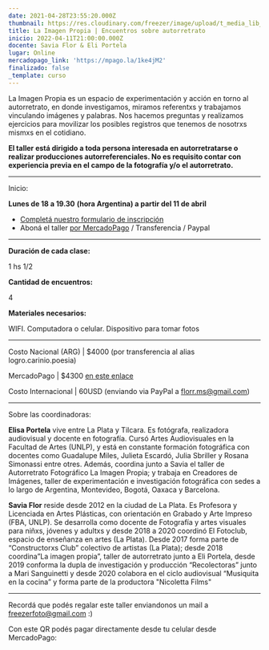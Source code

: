 ```yaml
---
date: 2021-04-28T23:55:20.000Z
thumbnail: https://res.cloudinary.com/freezer/image/upload/t_media_lib_thumb/v1648744901/2022/weblaimagen_roqcrs.jpg
title: La Imagen Propia | Encuentros sobre autorretrato
inicio: 2022-04-11T21:00:00.000Z
docente: Savia Flor & Eli Portela
lugar: Online
mercadopago_link: 'https://mpago.la/1ke4jM2'
finalizado: false
_template: curso
---
```


La Imagen Propia es un espacio de experimentación y acción en torno al autorretrato, en donde investigamos, miramos referentxs y trabajamos vinculando imágenes y palabras. Nos hacemos preguntas y realizamos ejercicios para movilizar los posibles registros que tenemos de nosotrxs mismxs en el cotidiano.

**El taller está dirigido a toda persona interesada en autorretratarse o realizar producciones autorreferenciales. No es requisito contar con experiencia previa en el campo de la fotografía y/o el autorretrato.**

***

Inicio:

**Lunes de 18 a 19.30** **(hora Argentina) a partir del 11 de abril**

* [Completá nuestro formulario de inscripción](https://docs.google.com/forms/d/16oj8OWOlW_ozhrPTp6LyhbEgFda5b_S87PYwSCHr-KU/edit)
* Aboná el taller [por MercadoPago](https://mpago.la/1ke4jM2) / Transferencia / Paypal

***

**Duración de cada clase:**

1 hs 1/2

**Cantidad de encuentros:**

4

**Materiales necesarios:**

WIFI. Computadora o celular. Dispositivo para tomar fotos

***

Costo Nacional (ARG) | $4000 (por transferencia al alias logro.carinio.poesia)

MercadoPago | $4300 [en este enlace](https://www.mercadopago.com.ar/checkout/v1/payment/redirect/64be45f3-b5da-45cf-a11e-84ab722e38fb/payment-option-form/?source=link&router-request-id=3799f142-bdf6-446d-afdb-4fa0abc7d1dc&preference-id=649080404-e78b716b-a2d8-43d2-bcb6-7b3d6442787b&p=1a97ff3f0f449707f20b32fa27f2e454#/)

Costo Internacional | 60USD  (enviando via PayPal a florr.ms@gmail.com)

***

Sobre las coordinadoras:

**Elisa Portela** vive entre La Plata y Tilcara. Es fotógrafa, realizadora audiovisual y docente en fotografía. Cursó Artes Audiovisuales en la Facultad de Artes (UNLP), y está en constante formación fotográfica con docentes como Guadalupe Miles, Julieta Escardó, Julia Sbriller y Rosana Simonassi entre otres. Además, coordina junto a Savia el taller de Autorretrato Fotográfico La Imagen Propia; y trabaja en Creadores de Imágenes, taller de experimentación e investigación fotográfica con sedes a lo largo de Argentina, Montevideo, Bogotá, Oaxaca y Barcelona.

**Savia Flor** reside desde 2012 en la ciudad de La Plata. Es Profesora y Licenciada en Artes Plásticas, con orientación en Grabado y Arte Impreso (FBA, UNLP). Se desarrolla como docente de Fotografía y artes visuales para niñxs, jóvenes y adultxs y desde 2018 a 2020 coordinó El Fotoclub, espacio de enseñanza en artes (La Plata). Desde 2017 forma parte de “Constructorxs Club” colectivo de artistas (La Plata); desde 2018 coordina”La imagen propia”, taller de autorretrato junto a Eli Portela, desde 2019 conforma la dupla de investigación y producción “Recolectoras” junto a Mari Sanguinetti y desde 2020 colabora en el ciclo audiovisual “Musiquita en la cocina” y forma parte de la productora "Nicoletta Films"

***

Recordá que podés regalar este taller enviandonos un mail a freezerfoto@gmail.com :)

Con este QR podés pagar directamente desde tu celular desde MercadoPago:
